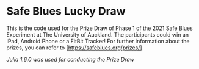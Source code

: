# Safe Blues Lucky Draw

This is the code used for the Prize Draw of Phase 1 of the 2021 Safe Blues Experiment at The University of Auckland.
The participants could win an IPad, Android Phone or a FitBit Tracker!
For further information about the prizes, you can refer to [https://safeblues.org/prizes/]

*Julia 1.6.0 was used for conducting the Prize Draw*